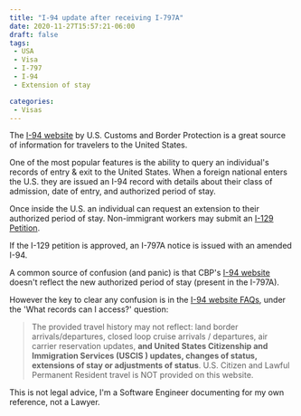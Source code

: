 ```yaml
---
title: "I-94 update after receiving I-797A"
date: 2020-11-27T15:57:21-06:00
draft: false
tags:
 - USA
 - Visa
 - I-797
 - I-94
 - Extension of stay

categories:
 - Visas
---
```

The [I-94 website](https://i94.cbp.dhs.gov/) by U.S. Customs and Border Protection is a great source of information
 for travelers to the United States.
 
One of the most popular features is the ability to query an individual's records of entry & exit
to the United States. When a foreign national enters the U.S. they are issued an I-94 record
with details about their class of admission, date of entry, and authorized period of stay.

Once inside the U.S. an individual can request an extension to their authorized period of stay. 
Non-immigrant workers may submit an [I-129 Petition](https://www.uscis.gov/i-129).
 
If the I-129 petition is approved, an I-797A notice is issued with an amended I-94.

A common source of confusion (and panic) is that CBP's [I-94 website](https://i94.cbp.dhs.gov/) doesn't reflect the
 new authorized period of stay (present in the I-797A).
 
However the key to clear any confusion is in the [I-94 website FAQs](https://i94.cbp.dhs.gov/I94/#/faq), under the 'What
 records can I access?' question:
> The provided travel history may not reflect: land border arrivals/departures, closed loop cruise arrivals
>/ departures, air carrier reservation updates, **and United States Citizenship and Immigration Services (USCIS
>) updates, changes of status, extensions of stay or adjustments of status**. U.S. Citizen and Lawful Permanent
> Resident travel is NOT provided on this website.

This is not legal advice, I'm a Software Engineer documenting for my own reference, not a Lawyer.